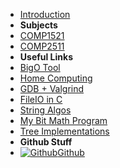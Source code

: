 - [Introduction](_introduction)
- **Subjects**
- [COMP1521](1521/)
- [COMP2511](2511/)
- **Useful Links**
- [BigO Tool](../BigOh)
- [Home Computing](../home_computing)
- [GDB + Valgrind](../gdb_valgrind)
- [FileIO in C](../FileIO_Files/ExampleFileReading)
- [String Algos](../StringAlgos/StringAlgos)
- [My Bit Math Program](https://braedonwooding.github.io/BitwiseCmpViz/#/)
- [Tree Implementations](../Detailed_TreeImplementations/Detailed_TreeImplementations.md)
- **Github Stuff**
- [![Github](https://icongram.jgog.in/simple/github.svg?color=808080&size=16)Github](https://github.com/BraedonWooding/CompTutoring)
